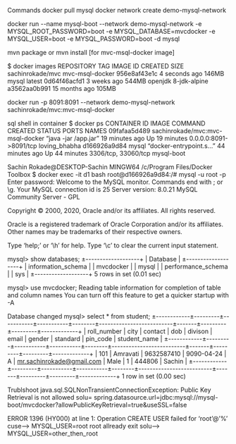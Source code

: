 Commands
docker pull mysql
docker network create demo-mysql-network

docker run --name mysql-boot --network demo-mysql-network -e MYSQL_ROOT_PASSWORD=boot -e MYSQL_DATABASE=mvcdocker -e MYSQL_USER=boot -e MYSQL_PASSWORD=boot -d mysql

mvn package or mvn install [for mvc-msql-docker image]

$ docker images
REPOSITORY TAG IMAGE ID CREATED SIZE
sachinrokade/mvc mvc-msql-docker 956e8af43e1c 4 seconds ago 146MB
mysql latest 0d64f46acfd1 3 weeks ago 544MB
openjdk 8-jdk-alpine a3562aa0b991 15 months ago 105MB

docker run -p 8091:8091 --network demo-mysql-network sachinrokade/mvc:mvc-msql-docker

sql shell in container
$ docker ps
CONTAINER ID IMAGE COMMAND CREATED STATUS PORTS NAMES
09fafaa5d489 sachinrokade/mvc:mvc-msql-docker “java -jar /app.jar” 19 minutes ago Up 19 minutes 0.0.0.0:8091->8091/tcp loving_bhabha
d166926a9d84 mysql “docker-entrypoint.s…” 44 minutes ago Up 44 minutes 3306/tcp, 33060/tcp mysql-boot

Sachin Rokade@DESKTOP-Sachin MINGW64 /c/Program Files/Docker Toolbox
$ docker exec -it d1 bash
root@d166926a9d84:/# mysql -u root -p
Enter password:
Welcome to the MySQL monitor. Commands end with ; or \g.
Your MySQL connection id is 25
Server version: 8.0.21 MySQL Community Server - GPL

Copyright © 2000, 2020, Oracle and/or its affiliates. All rights reserved.

Oracle is a registered trademark of Oracle Corporation and/or its
affiliates. Other names may be trademarks of their respective
owners.

Type ‘help;’ or ‘\h’ for help. Type ‘\c’ to clear the current input statement.

mysql> show databases;
±-------------------+
| Database |
±-------------------+
| information_schema |
| mvcdocker |
| mysql |
| performance_schema |
| sys |
±-------------------+
5 rows in set (0.01 sec)

mysql> use mvcdocker;
Reading table information for completion of table and column names
You can turn off this feature to get a quicker startup with -A

Database changed
mysql> select * from student;
±------------±---------±-----------±-----------±--------±--------------------------±-------±---------±---------±-------------+
| roll_number | city | contact | dob | divison | email | gender | standard | pin_code | student_name |
±------------±---------±-----------±-----------±--------±--------------------------±-------±---------±---------±-------------+
| 101 | Amravati | 9632587410 | 9090-04-24 | A | mr.sachinrokade@gmail.com | Male | 1 | 444806 | Sachin |
±------------±---------±-----------±-----------±--------±--------------------------±-------±---------±---------±-------------+
1 row in set (0.00 sec)

Trublshoot
java.sql.SQLNonTransientConnectionException: Public Key Retrieval is not allowed
solu= spring.datasource.url=jdbc:mysql://mysql-boot/mvcdocker?allowPublicKeyRetrieval=true&useSSL=false

ERROR 1396 (HY000) at line 1: Operation CREATE USER failed for ‘root’@’%’
cuse–> MYSQL_USER=root root allready exit
solu–> MYSQL_USER=other_then_root

